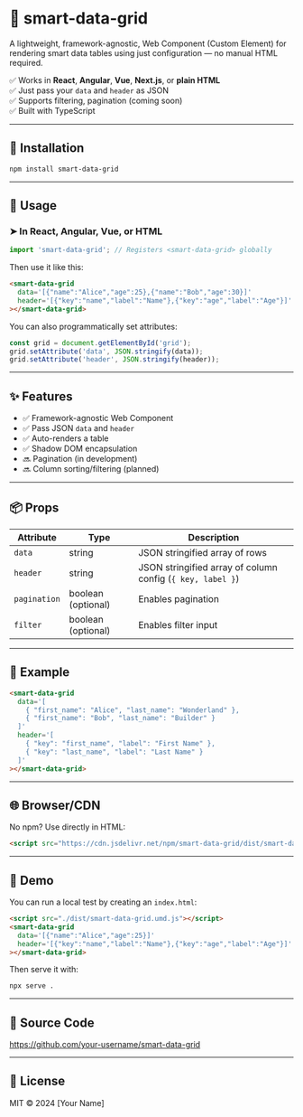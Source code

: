 # 🔳 smart-data-grid

A lightweight, framework-agnostic, Web Component (Custom Element) for rendering smart data tables using just configuration — no manual HTML required.

✅ Works in **React**, **Angular**, **Vue**, **Next.js**, or **plain HTML**  
✅ Just pass your `data` and `header` as JSON  
✅ Supports filtering, pagination (coming soon)  
✅ Built with TypeScript

---

## 🚀 Installation

```bash
npm install smart-data-grid
```

---

## 🔧 Usage

### ➤ In React, Angular, Vue, or HTML

```ts
import 'smart-data-grid'; // Registers <smart-data-grid> globally
```

Then use it like this:

```html
<smart-data-grid
  data='[{"name":"Alice","age":25},{"name":"Bob","age":30}]'
  header='[{"key":"name","label":"Name"},{"key":"age","label":"Age"}]'
></smart-data-grid>
```

You can also programmatically set attributes:

```ts
const grid = document.getElementById('grid');
grid.setAttribute('data', JSON.stringify(data));
grid.setAttribute('header', JSON.stringify(header));
```

---

## ✨ Features

- ✅ Framework-agnostic Web Component
- ✅ Pass JSON `data` and `header`
- ✅ Auto-renders a table
- ✅ Shadow DOM encapsulation
- 🔜 Pagination (in development)
- 🔜 Column sorting/filtering (planned)

---

## 📦 Props

| Attribute | Type     | Description                      |
|----------|----------|----------------------------------|
| `data`   | string   | JSON stringified array of rows   |
| `header` | string   | JSON stringified array of column config (`{ key, label }`) |
| `pagination` | boolean (optional) | Enables pagination |
| `filter`     | boolean (optional) | Enables filter input |

---

## 📄 Example

```html
<smart-data-grid
  data='[
    { "first_name": "Alice", "last_name": "Wonderland" },
    { "first_name": "Bob", "last_name": "Builder" }
  ]'
  header='[
    { "key": "first_name", "label": "First Name" },
    { "key": "last_name", "label": "Last Name" }
  ]'
></smart-data-grid>
```

---

## 🌐 Browser/CDN

No npm? Use directly in HTML:

```html
<script src="https://cdn.jsdelivr.net/npm/smart-data-grid/dist/smart-data-grid.umd.js"></script>
```

---

## 🧪 Demo

You can run a local test by creating an `index.html`:

```html
<script src="./dist/smart-data-grid.umd.js"></script>
<smart-data-grid
  data='[{"name":"Alice","age":25}]'
  header='[{"key":"name","label":"Name"},{"key":"age","label":"Age"}]'
></smart-data-grid>
```

Then serve it with:

```bash
npx serve .
```

---

## 📁 Source Code

https://github.com/your-username/smart-data-grid

---

## 📝 License

MIT © 2024 [Your Name]